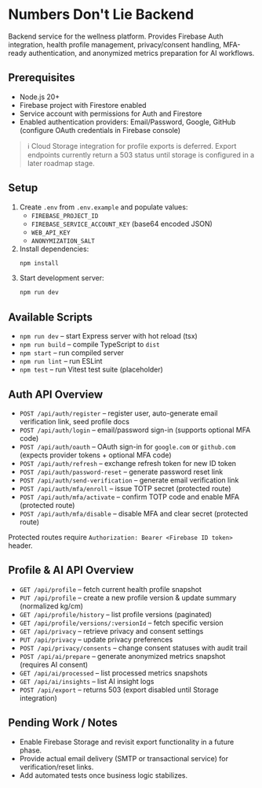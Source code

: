 # Numbers Don't Lie Backend

Backend service for the wellness platform. Provides Firebase Auth integration, health profile management, privacy/consent handling, MFA-ready authentication, and anonymized metrics preparation for AI workflows.

## Prerequisites
- Node.js 20+
- Firebase project with Firestore enabled
- Service account with permissions for Auth and Firestore
- Enabled authentication providers: Email/Password, Google, GitHub (configure OAuth credentials in Firebase console)

> ℹ️ Cloud Storage integration for profile exports is deferred. Export endpoints currently return a 503 status until storage is configured in a later roadmap stage.

## Setup
1. Create `.env` from `.env.example` and populate values:
   - `FIREBASE_PROJECT_ID`
   - `FIREBASE_SERVICE_ACCOUNT_KEY` (base64 encoded JSON)
   - `WEB_API_KEY`
   - `ANONYMIZATION_SALT`
2. Install dependencies:
   ```bash
   npm install
   ```
3. Start development server:
   ```bash
   npm run dev
   ```

## Available Scripts
- `npm run dev` – start Express server with hot reload (tsx)
- `npm run build` – compile TypeScript to `dist`
- `npm start` – run compiled server
- `npm run lint` – run ESLint
- `npm test` – run Vitest test suite (placeholder)

## Auth API Overview
- `POST /api/auth/register` – register user, auto-generate email verification link, seed profile docs
- `POST /api/auth/login` – email/password sign-in (supports optional MFA code)
- `POST /api/auth/oauth` – OAuth sign-in for `google.com` or `github.com` (expects provider tokens + optional MFA code)
- `POST /api/auth/refresh` – exchange refresh token for new ID token
- `POST /api/auth/password-reset` – generate password reset link
- `POST /api/auth/send-verification` – generate email verification link
- `POST /api/auth/mfa/enroll` – issue TOTP secret (protected route)
- `POST /api/auth/mfa/activate` – confirm TOTP code and enable MFA (protected route)
- `POST /api/auth/mfa/disable` – disable MFA and clear secret (protected route)

Protected routes require `Authorization: Bearer <Firebase ID token>` header.

## Profile & AI API Overview
- `GET /api/profile` – fetch current health profile snapshot
- `PUT /api/profile` – create a new profile version & update summary (normalized kg/cm)
- `GET /api/profile/history` – list profile versions (paginated)
- `GET /api/profile/versions/:versionId` – fetch specific version
- `GET /api/privacy` – retrieve privacy and consent settings
- `PUT /api/privacy` – update privacy preferences
- `POST /api/privacy/consents` – change consent statuses with audit trail
- `POST /api/ai/prepare` – generate anonymized metrics snapshot (requires AI consent)
- `GET /api/ai/processed` – list processed metrics snapshots
- `GET /api/ai/insights` – list AI insight logs
- `POST /api/export` – returns 503 (export disabled until Storage integration)

## Pending Work / Notes
- Enable Firebase Storage and revisit export functionality in a future phase.
- Provide actual email delivery (SMTP or transactional service) for verification/reset links.
- Add automated tests once business logic stabilizes.

